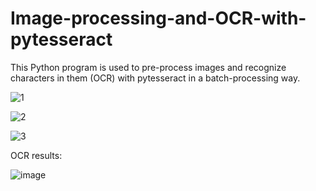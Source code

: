 # Image-processing-and-OCR-with-pytesseract
This Python program is used to pre-process images and recognize characters in them (OCR) with pytesseract in a batch-processing way.

![1](https://github.com/hanfei1986/Image-processing-and-OCR-with-pytesseract/assets/59255164/89b14a39-e009-44b9-b9e5-202b98747c42)

![2](https://github.com/hanfei1986/Image-processing-and-OCR-with-pytesseract/assets/59255164/6e66d958-6cd5-4e68-8006-d031dc6d5181)

![3](https://github.com/hanfei1986/Image-processing-and-OCR-with-pytesseract/assets/59255164/71122853-7f15-4d30-8318-38d5ae460608)

OCR results:

![image](https://github.com/hanfei1986/Image-processing-and-OCR-with-pytesseract/assets/59255164/b833865d-dc68-4345-87c8-9244a3416134)



